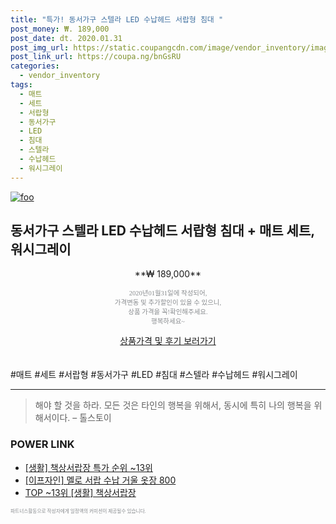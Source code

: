 ```yaml
--- 
title: "특가! 동서가구 스텔라 LED 수납헤드 서랍형 침대 " 
post_money: ₩. 189,000 
post_date: dt. 2020.01.31 
post_img_url: https://static.coupangcdn.com/image/vendor_inventory/images/2018/06/07/14/9/99ffa186-419e-4ae1-ad91-1a2b98f7ecb5.jpg 
post_link_url: https://coupa.ng/bnGsRU 
categories: 
  - vendor_inventory 
tags: 
  - 매트 
  - 세트 
  - 서랍형 
  - 동서가구 
  - LED 
  - 침대 
  - 스텔라 
  - 수납헤드 
  - 워시그레이 
--- 
```

[![foo](https://static.coupangcdn.com/image/vendor_inventory/images/2018/06/07/14/9/99ffa186-419e-4ae1-ad91-1a2b98f7ecb5.jpg)](https://coupa.ng/bnGsRU) 

## 동서가구 스텔라 LED 수납헤드 서랍형 침대 + 매트 세트, 워시그레이 
<p style="text-align: center;">**₩ 189,000**</p> 
<p style="text-align: center;"><span style="color: #898c8f; font-family: Georgia,Times,serif; font-size: 0.75em;">2020년01월31일에 작성되어, <br>가격변동 및 추가할인이 있을 수 있으니,<br> 상품 가격을 꼭!확인해주세요.<br>행복하세요~</span> 
</p>	 
<div markdown="0" style="text-align: center;"><a href="https://coupa.ng/bnGsRU" class="btn btn--success">상품가격 및 후기 보러가기</a></div> 
<br><br> 
  #매트 #세트 #서랍형 #동서가구 #LED #침대 #스텔라 #수납헤드 #워시그레이 
<hr> 

> 해야 할 것을 하라. 모든 것은 타인의 행복을 위해서, 동시에 특히 나의 행복을 위해서이다. – 톨스토이 


### POWER LINK

* <a href="https://blog.naver.com/sakai111/221785330611" target="_blank"> [생활] 책상서랍장 특가 순위 ~13위</a>
* <a href="https://blog.naver.com/sakai111/221784622431" target="_blank">[이프자인] 멜로 서랍 수납 거울 옷장 800</a>
* <a href="https://blog.naver.com/an0733/221785330608" target="_blank"> TOP ~13위 [생활] 책상서랍장</a>

<span style="color: #898c8f; font-family: Georgia,Times,serif; font-size: 0.55em;">파트너스활동으로 작성자에게 일정액의 커미션이 제공될수 있습니다.</span> 
